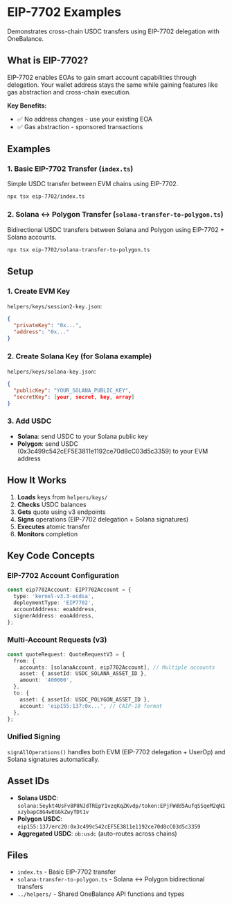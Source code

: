# EIP-7702 Examples

Demonstrates cross-chain USDC transfers using EIP-7702 delegation with OneBalance.

## What is EIP-7702?

EIP-7702 enables EOAs to gain smart account capabilities through delegation. Your wallet address stays the same while gaining features like gas abstraction and cross-chain execution.

**Key Benefits:**

- ✅ No address changes - use your existing EOA
- ✅ Gas abstraction - sponsored transactions

## Examples

### 1. Basic EIP-7702 Transfer (`index.ts`)

Simple USDC transfer between EVM chains using EIP-7702.

```bash
npx tsx eip-7702/index.ts
```

### 2. Solana ↔ Polygon Transfer (`solana-transfer-to-polygon.ts`)

Bidirectional USDC transfers between Solana and Polygon using EIP-7702 + Solana accounts.

```bash
npx tsx eip-7702/solana-transfer-to-polygon.ts
```

## Setup

### 1. Create EVM Key

`helpers/keys/session2-key.json`:
```json
{
  "privateKey": "0x...",
  "address": "0x..."
}
```

### 2. Create Solana Key (for Solana example)

`helpers/keys/solana-key.json`:
```json
{
  "publicKey": "YOUR_SOLANA_PUBLIC_KEY",
  "secretKey": [your, secret, key, array]
}
```

### 3. Add USDC

- **Solana**: send USDC to your Solana public key
- **Polygon**: send USDC (0x3c499c542cEF5E3811e1192ce70d8cC03d5c3359) to your EVM address

## How It Works

1. **Loads** keys from `helpers/keys/`
2. **Checks** USDC balances
3. **Gets** quote using v3 endpoints
4. **Signs** operations (EIP-7702 delegation + Solana signatures)
5. **Executes** atomic transfer
6. **Monitors** completion

## Key Code Concepts

### EIP-7702 Account Configuration

```typescript
const eip7702Account: EIP7702Account = {
  type: 'kernel-v3.3-ecdsa',
  deploymentType: 'EIP7702',
  accountAddress: eoaAddress,
  signerAddress: eoaAddress,
};
```

### Multi-Account Requests (v3)

```typescript
const quoteRequest: QuoteRequestV3 = {
  from: {
    accounts: [solanaAccount, eip7702Account], // Multiple accounts
    asset: { assetId: USDC_SOLANA_ASSET_ID },
    amount: '400000',
  },
  to: {
    asset: { assetId: USDC_POLYGON_ASSET_ID },
    account: 'eip155:137:0x...', // CAIP-10 format
  },
};
```

### Unified Signing

`signAllOperations()` handles both EVM (EIP-7702 delegation + UserOp) and Solana signatures automatically.

## Asset IDs

- **Solana USDC**: `solana:5eykt4UsFv8P8NJdTREpY1vzqKqZKvdp/token:EPjFWdd5AufqSSqeM2qN1xzybapC8G4wEGGkZwyTDt1v`
- **Polygon USDC**: `eip155:137/erc20:0x3c499c542cEF5E3811e1192ce70d8cC03d5c3359`
- **Aggregated USDC**: `ob:usdc` (auto-routes across chains)

## Files

- `index.ts` - Basic EIP-7702 transfer
- `solana-transfer-to-polygon.ts` - Solana ↔ Polygon bidirectional transfers
- `../helpers/` - Shared OneBalance API functions and types
